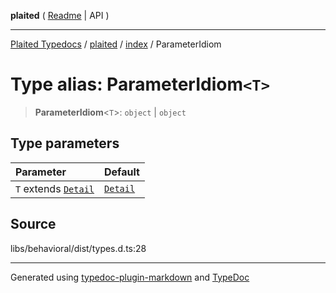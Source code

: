 **plaited** ( [Readme](../../README.md) \| API )

***

[Plaited Typedocs](../../../modules.md) / [plaited](../../modules.md) / [index](../README.md) / ParameterIdiom

# Type alias: ParameterIdiom`<T>`

> **ParameterIdiom**\<`T`\>: `object` \| `object`

## Type parameters

| Parameter | Default |
| :------ | :------ |
| `T` extends [`Detail`](Detail.md) | [`Detail`](Detail.md) |

## Source

libs/behavioral/dist/types.d.ts:28

***

Generated using [typedoc-plugin-markdown](https://www.npmjs.com/package/typedoc-plugin-markdown) and [TypeDoc](https://typedoc.org/)
